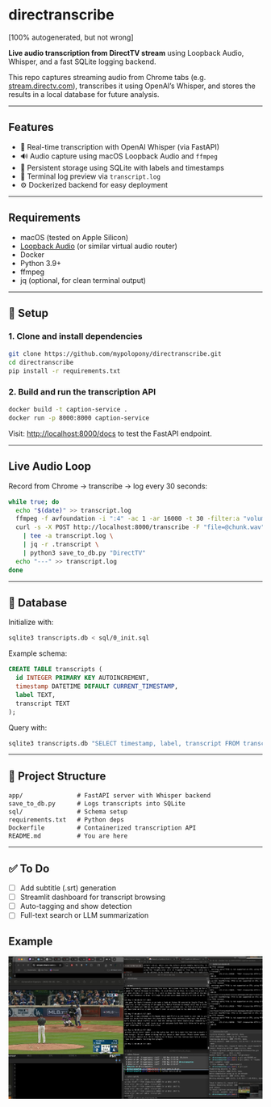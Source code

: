 # directranscribe

[100% autogenerated, but not wrong]

**Live audio transcription from DirectTV stream** using Loopback Audio, Whisper, and a fast SQLite logging backend.

This repo captures streaming audio from Chrome tabs (e.g. [stream.directv.com](https://stream.directv.com)), transcribes it using OpenAI’s Whisper, and stores the results in a local database for future analysis.

---

## Features

* 🧠 Real-time transcription with OpenAI Whisper (via FastAPI)
* 🔊 Audio capture using macOS Loopback Audio and `ffmpeg`
* 📝 Persistent storage using SQLite with labels and timestamps
* 🔦 Terminal log preview via `transcript.log`
* ⚙️ Dockerized backend for easy deployment

---

## Requirements

* macOS (tested on Apple Silicon)
* [Loopback Audio](https://rogueamoeba.com/loopback/) (or similar virtual audio router)
* Docker
* Python 3.9+
* ffmpeg
* jq (optional, for clean terminal output)

---

## 🚀 Setup

### 1. Clone and install dependencies

```bash
git clone https://github.com/mypolopony/directranscribe.git
cd directranscribe
pip install -r requirements.txt
```

### 2. Build and run the transcription API

```bash
docker build -t caption-service .
docker run -p 8000:8000 caption-service
```

Visit: [http://localhost:8000/docs](http://localhost:8000/docs) to test the FastAPI endpoint.

---

## Live Audio Loop

Record from Chrome → transcribe → log every 30 seconds:

```bash
while true; do
  echo "$(date)" >> transcript.log
  ffmpeg -f avfoundation -i ":4" -ac 1 -ar 16000 -t 30 -filter:a "volume=10dB" -y chunk.wav -loglevel quiet
  curl -s -X POST http://localhost:8000/transcribe -F "file=@chunk.wav" \
    | tee -a transcript.log \
    | jq -r .transcript \
    | python3 save_to_db.py "DirectTV"
  echo "---" >> transcript.log
done
```

---

## 💃️ Database

Initialize with:

```bash
sqlite3 transcripts.db < sql/0_init.sql
```

Example schema:

```sql
CREATE TABLE transcripts (
  id INTEGER PRIMARY KEY AUTOINCREMENT,
  timestamp DATETIME DEFAULT CURRENT_TIMESTAMP,
  label TEXT,
  transcript TEXT
);
```

Query with:

```bash
sqlite3 transcripts.db "SELECT timestamp, label, transcript FROM transcripts ORDER BY id DESC LIMIT 10;"
```

---

## 📂 Project Structure

```
app/               # FastAPI server with Whisper backend
save_to_db.py      # Logs transcripts into SQLite
sql/               # Schema setup
requirements.txt   # Python deps
Dockerfile         # Containerized transcription API
README.md          # You are here
```

---

## ✅ To Do

* [ ] Add subtitle (.srt) generation
* [ ] Streamlit dashboard for transcript browsing
* [ ] Auto-tagging and show detection
* [ ] Full-text search or LLM summarization

## Example

![example](img/example.png)
